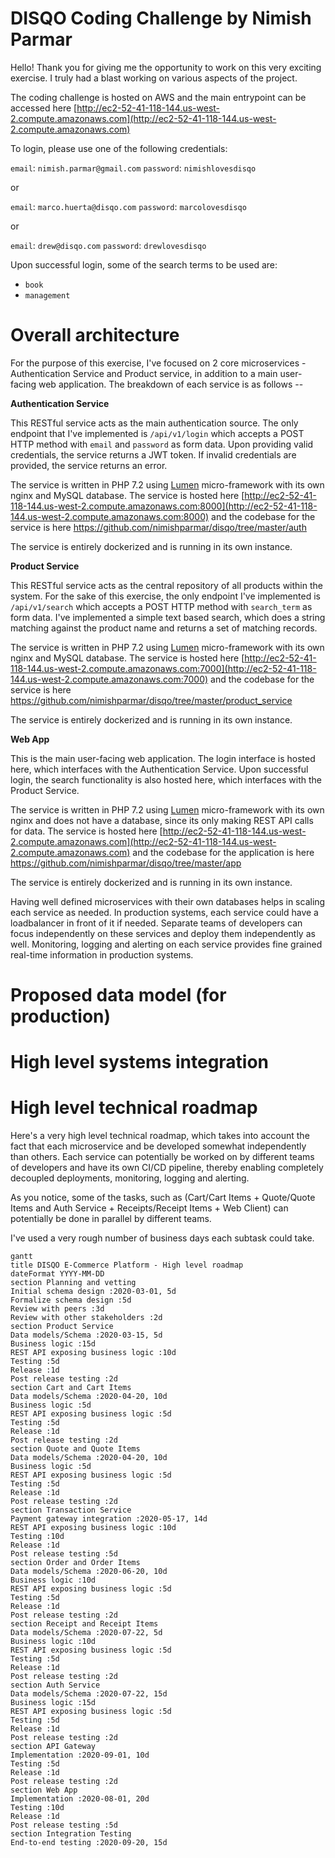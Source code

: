 # DISQO Coding Challenge by Nimish Parmar

Hello! Thank you for giving me the opportunity to work on this very exciting exercise. I truly had a blast working on various aspects of the project.

The coding challenge is hosted on AWS and the main entrypoint can be accessed here [http://ec2-52-41-118-144.us-west-2.compute.amazonaws.com](http://ec2-52-41-118-144.us-west-2.compute.amazonaws.com)

To login, please use one of the following credentials:

`email`: `nimish.parmar@gmail.com`
`password`: `nimishlovesdisqo`

or

`email`: `marco.huerta@disqo.com`
`password`: `marcolovesdisqo`

or

`email`: `drew@disqo.com`
`password`: `drewlovesdisqo`

Upon successful login, some of the search terms to be used are:

 - `book`
 - `management`


# Overall architecture

For the purpose of this exercise, I've focused on 2 core microservices - Authentication Service and Product service, in addition to a main user-facing web application. The breakdown of each service is as follows --

**Authentication Service**

This RESTful service acts as the main authentication source. The only endpoint that I've implemented is `/api/v1/login` which accepts a POST HTTP method with `email` and `password` as form data. Upon providing valid credentials, the service returns a JWT token. If invalid credentials are provided, the service returns an error.

The service is written in PHP 7.2 using [Lumen](https://lumen.laravel.com/) micro-framework with its own nginx and MySQL database. The service is hosted here [http://ec2-52-41-118-144.us-west-2.compute.amazonaws.com:8000](http://ec2-52-41-118-144.us-west-2.compute.amazonaws.com:8000) and the codebase for the service is here https://github.com/nimishparmar/disqo/tree/master/auth

The service is entirely dockerized and is running in its own instance.

**Product Service**

This RESTful service acts as the central repository of all products within the system. For the sake of this exercise, the only endpoint I've implemented is `/api/v1/search` which accepts a POST HTTP method with `search_term` as form data. I've implemented a simple text based search, which does a string matching against the product name and returns a set of matching records.

The service is written in PHP 7.2 using [Lumen](https://lumen.laravel.com/) micro-framework with its own nginx and MySQL database. The service is hosted here [http://ec2-52-41-118-144.us-west-2.compute.amazonaws.com:7000](http://ec2-52-41-118-144.us-west-2.compute.amazonaws.com:7000) and the codebase for the service is here https://github.com/nimishparmar/disqo/tree/master/product_service

The service is entirely dockerized and is running in its own instance.

**Web App**

This is the main user-facing web application. The login interface is hosted here, which interfaces with the Authentication Service. Upon successful login, the search functionality is also hosted here, which interfaces with the Product Service.

The service is written in PHP 7.2 using [Lumen](https://lumen.laravel.com/) micro-framework with its own nginx and does not have a database, since its only making REST API calls for data. The service is hosted here [http://ec2-52-41-118-144.us-west-2.compute.amazonaws.com](http://ec2-52-41-118-144.us-west-2.compute.amazonaws.com) and the codebase for the application is here https://github.com/nimishparmar/disqo/tree/master/app

The service is entirely dockerized and is running in its own instance.

Having well defined microservices with their own databases helps in scaling each service as needed. In production systems, each service could have a loadbalancer in front of it if needed. Separate teams of developers can focus independently on these services and deploy them independently as well. Monitoring, logging and alerting on each service provides fine grained real-time information in production systems.


# Proposed data model (for production)


# High level systems integration



# High level technical roadmap
Here's a very high level technical roadmap, which takes into account the fact that each microservice and be developed somewhat independently than others. Each service can potentially be worked on by different teams of developers and have its own CI/CD pipeline, thereby enabling completely decoupled deployments, monitoring, logging and alerting.

As you notice, some of the tasks, such as (Cart/Cart Items + Quote/Quote Items and Auth Service + Receipts/Receipt Items + Web Client) can potentially be done in parallel by different teams.

I've used a very rough number of business days each subtask could take.


```mermaid
gantt
title DISQO E-Commerce Platform - High level roadmap
dateFormat YYYY-MM-DD
section Planning and vetting
Initial schema design :2020-03-01, 5d
Formalize schema design :5d
Review with peers :3d
Review with other stakeholders :2d
section Product Service
Data models/Schema :2020-03-15, 5d
Business logic :15d
REST API exposing business logic :10d
Testing :5d
Release :1d
Post release testing :2d
section Cart and Cart Items
Data models/Schema :2020-04-20, 10d
Business logic :5d
REST API exposing business logic :5d
Testing :5d
Release :1d
Post release testing :2d
section Quote and Quote Items
Data models/Schema :2020-04-20, 10d
Business logic :5d
REST API exposing business logic :5d
Testing :5d
Release :1d
Post release testing :2d
section Transaction Service
Payment gateway integration :2020-05-17, 14d
REST API exposing business logic :10d
Testing :10d
Release :1d
Post release testing :5d
section Order and Order Items
Data models/Schema :2020-06-20, 10d
Business logic :10d
REST API exposing business logic :5d
Testing :5d
Release :1d
Post release testing :2d
section Receipt and Receipt Items
Data models/Schema :2020-07-22, 5d
Business logic :10d
REST API exposing business logic :5d
Testing :5d
Release :1d
Post release testing :2d
section Auth Service
Data models/Schema :2020-07-22, 15d
Business logic :15d
REST API exposing business logic :5d
Testing :5d
Release :1d
Post release testing :2d
section API Gateway
Implementation :2020-09-01, 10d
Testing :5d
Release :1d
Post release testing :2d
section Web App
Implementation :2020-08-01, 20d
Testing :10d
Release :1d
Post release testing :5d
section Integration Testing
End-to-end testing :2020-09-20, 15d
```
